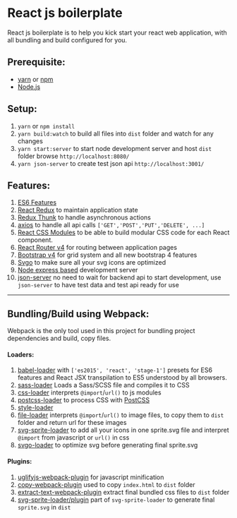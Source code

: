 # React js boilerplate
React js boilerplate is to help you kick start your react web application, with all bundling and build configured for you.

## Prerequisite:

* [yarn](https://yarnpkg.com/en/) or [npm](https://www.npmjs.com/)
* [Node.js](https://nodejs.org/en/)

## Setup:

1. `yarn` or `npm install`
2. `yarn build:watch` to build all files into `dist` folder and watch for any changes
3. `yarn start:server` to start node development server and host `dist` folder browse `http://localhost:8080/`
4. `yarn json-server` to create test json api `http://localhost:3001/` 

## Features: 

1. [ES6 Features](http://es6-features.org/#Constants)
2. [React Redux](https://github.com/reactjs/react-redux) to maintain application state
3. [Redux Thunk](https://github.com/gaearon/redux-thunk) to handle asynchronous actions
4. [axios](https://github.com/axios/axios) to handle all api calls `['GET','POST','PUT','DELETE', ...]`
5. [React CSS Modules](https://github.com/gajus/react-css-modules) to be able to build modular CSS code for each React component.
6. [React Router v4](https://github.com/ReactTraining/react-router) for routing between application pages
7. [Bootstrap v4](https://getbootstrap.com/docs/4.1/layout/overview/) for grid system and all new bootstrap 4 features
8. [Svgo](https://github.com/svg/svgo) to make sure all your svg icons are optimized
9. [Node express based](https://expressjs.com/) development server
10. [json-server](https://github.com/typicode/json-server) no need to wait for backend api to start development, use `json-server` to have test data and test api ready for use

---

## Bundling/Build using Webpack: 

Webpack is the only tool used in this project for bundling project dependencies and build, copy files.

#### Loaders:
1. [babel-loader](https://github.com/babel/babel-loader) with `['es2015', 'react', 'stage-1']` presets for ES6 features and React JSX transpilation to ES5 understood by all browsers.
2. [sass-loader](https://github.com/webpack-contrib/sass-loader) Loads a Sass/SCSS file and compiles it to CSS
3. [css-loader](https://github.com/webpack-contrib/css-loader) interprets `@import`/`url()` to js modules
4. [postcss-loader](https://github.com/postcss/postcss-loader) to process CSS with [PostCSS](http://postcss.org/)
5. [style-loader](https://github.com/webpack-contrib/style-loader)
6. [file-loader](https://github.com/webpack-contrib/file-loader) interprets `@import`/`url()` to image files, to copy them to `dist` folder and return url for these images
7. [svg-sprite-loader](https://github.com/kisenka/svg-sprite-loader) to add all your icons in one sprite.svg file and interpret `@import` from javascript or `url()` in css
8. [svgo-loader](https://github.com/rpominov/svgo-loader) to optimize svg before generating final sprite.svg

#### Plugins:
1. [uglifyjs-webpack-plugin](https://github.com/webpack-contrib/uglifyjs-webpack-plugin) for javascript minification
2. [copy-webpack-plugin](https://github.com/webpack-contrib/copy-webpack-plugin) used to copy `index.html` to `dist` folder
3. [extract-text-webpack-plugin](https://github.com/webpack-contrib/extract-text-webpack-plugin) extract final bundled css files to `dist` folder
4. [svg-sprite-loader/plugin](https://github.com/kisenka/svg-sprite-loader) part of `svg-sprite-loader` to generate final `sprite.svg` in `dist`
